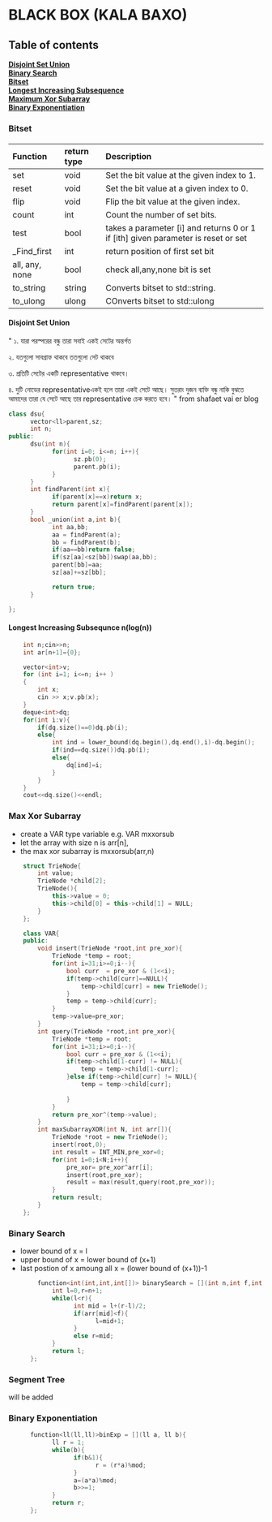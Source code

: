 
# BLACK BOX  (KALA BAXO)
## Table of contents
**[Disjoint Set Union](#Disjoint-Set-Union)**<br> 
**[Binary Search](#Binary-Search)**<br> 
**[Bitset](#Bitset)**<br> 
**[Longest Increasing Subsequence](#LIS)**<br>
**[Maximum Xor Subarray](#Max-Xor-Subarray)**<br>
**[Binary Exponentiation](#Binary-Exponentiation)**<br>

### Bitset

#### 

| Function | return type     | Description                |
| :-------- | :------- | :------------------------- |
| set | void | Set the bit value at the given index to 1. |
|reset|void|Set the bit value at a given index to 0.|
|flip|void|Flip the bit value at the given index.|
|count|int|Count the number of set bits.|
|test|bool|takes a parameter [i] and returns 0 or 1 if [ith] given parameter is reset or set|
|_Find_first|int|return position of first set bit|
|all, any, none|bool|check all,any,none bit is set|
|to_string|string|Converts bitset to std::string.|
|to_ulong|ulong|COnverts bitset to std::ulong|


#### Disjoint Set Union
"
১. যারা পরস্পরের বন্ধু তারা সবাই একই সেটের অন্তর্গত 

২. যতগুলো সাবগ্রাফ থাকবে ততগুলো সেট থাকবে

৩. প্রতিটি সেটের একটি representative থাকবে।

৪. দুটি নোডের representativeএকই হলে তারা একই সেটে আছে। সুতরাং দুজন ব্যক্তি বন্ধু নাকি বুঝতে আমাদের তারা যে সেটে আছে তার representative চেক করতে হবে।
"
from shafaet vai er blog
```cpp
class dsu{
      vector<ll>parent,sz;
      int n;
public:
      dsu(int n){
            for(int i=0; i<=n; i++){
                  sz.pb(0);
                  parent.pb(i);
            }
      }
      int findParent(int x){
            if(parent[x]==x)return x;
            return parent[x]=findParent(parent[x]);
      }
      bool _union(int a,int b){
            int aa,bb;
            aa = findParent(a);
            bb = findParent(b);
            if(aa==bb)return false;
            if(sz[aa]<sz[bb])swap(aa,bb);
            parent[bb]=aa;
            sz[aa]+=sz[bb];

            return true;
      }

};
```

#### Longest Increasing Subsequnce n(log(n))
```cpp
    int n;cin>>n;
    int ar[n+1]={0};

    vector<int>v;
    for (int i=1; i<=n; i++ )
    {
        int x;
        cin >> x;v.pb(x);
    }
    deque<int>dq;
    for(int i:v){
        if(dq.size()==0)dq.pb(i);
        else{
            int ind = lower_bound(dq.begin(),dq.end(),i)-dq.begin();
            if(ind==dq.size())dq.pb(i);
            else{
                dq[ind]=i;
            }
        }
    }
    cout<<dq.size()<<endl;
```
### Max Xor Subarray 
- create a VAR type variable e.g. VAR mxxorsub
- let the array with size n is arr[n],
- the max xor subarray is mxxorsub(arr,n) 
```cpp
    struct TrieNode{
        int value;
        TrieNode *child[2];
        TrieNode(){
            this->value = 0;
            this->child[0] = this->child[1] = NULL;
        }
    };

    class VAR{
    public:
        void insert(TrieNode *root,int pre_xor){
            TrieNode *temp = root;
            for(int i=31;i>=0;i--){
                bool curr  = pre_xor & (1<<i);
                if(temp->child[curr]==NULL){
                    temp->child[curr] = new TrieNode();
                }
                temp = temp->child[curr];
            }
            temp->value=pre_xor;
        }
        int query(TrieNode *root,int pre_xor){
            TrieNode *temp = root;
            for(int i=31;i>=0;i--){
                bool curr = pre_xor & (1<<i);
                if(temp->child[1-curr] != NULL){
                    temp = temp->child[1-curr];
                }else if(temp->child[curr] != NULL){
                    temp = temp->child[curr];
    
                }
            }
            return pre_xor^(temp->value);
        }
        int maxSubarrayXOR(int N, int arr[]){
            TrieNode *root = new TrieNode();
            insert(root,0);
            int result = INT_MIN,pre_xor=0;
            for(int i=0;i<N;i++){
                pre_xor= pre_xor^arr[i];
                insert(root,pre_xor);
                result = max(result,query(root,pre_xor));
            }
            return result;
        }
    };

```
### Binary Search
- lower bound of x  = l
- upper bound of x = lower bound of (x+1)
- last postion of x amoung all x = (lower bound of (x+1))-1
```cpp
        function<int(int,int,int[])> binarySearch = [](int n,int f,int arr[]){
            int l=0,r=n+1;
            while(l<r){
                  int mid = l+(r-l)/2;
                  if(arr[mid]<f){
                        l=mid+1;
                  }
                  else r=mid;
            }
            return l;
      };
```
### Segment Tree
will be added

### Binary Exponentiation
```cpp
      function<ll(ll,ll)>binExp = [](ll a, ll b){
            ll r = 1;
            while(b){
                  if(b&1){
                        r = (r*a)%mod;
                  }
                  a=(a*a)%mod;
                  b>>=1;
            }
            return r;
      };
```
